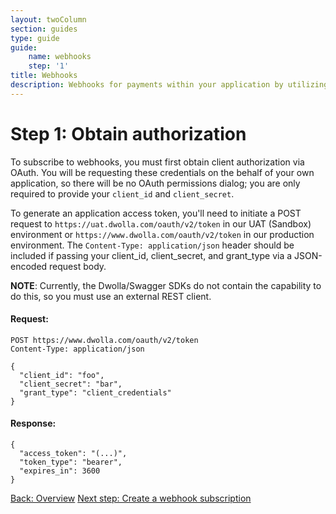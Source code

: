 ```yaml
---
layout: twoColumn
section: guides
type: guide
guide: 
    name: webhooks
    step: '1'
title: Webhooks
description: Webhooks for payments within your application by utilizing our open bank transfer API with no transaction fees. 
---
```


# Step 1: Obtain authorization

To subscribe to webhooks, you must first obtain client authorization via OAuth. You will be requesting these credentials on the behalf of your own application, so there will be no OAuth permissions dialog; you are only required to provide your `client_id` and `client_secret`. 

To generate an application access token, you'll need to initiate a POST request to `https://uat.dwolla.com/oauth/v2/token` in our UAT (Sandbox) environment or `https://www.dwolla.com/oauth/v2/token` in our production environment. The `Content-Type: application/json` header should be included if passing your client_id, client_secret, and grant_type via a JSON-encoded request body.

**NOTE**: Currently, the Dwolla/Swagger SDKs do not contain the capability to do this, so you must use an external REST client. 

#### Request:
```noselect
POST https://www.dwolla.com/oauth/v2/token
Content-Type: application/json

{
  "client_id": "foo",
  "client_secret": "bar",
  "grant_type": "client_credentials"
}
```

#### Response:

```jsonnoselect
{
  "access_token": "(...)",
  "token_type": "bearer",
  "expires_in": 3600
}
```

<nav class="pager-nav">
    <a href="./">Back: Overview</a>
    <a href="02-create-subscription.html">Next step: Create a webhook subscription</a>
</nav>

